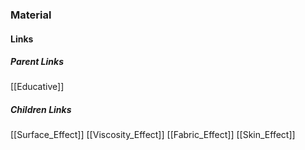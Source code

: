 ### Material
#### Links
##### Parent Links
[[Educative]]
##### Children Links
[[Surface_Effect]]
[[Viscosity_Effect]]
[[Fabric_Effect]]
[[Skin_Effect]]

